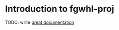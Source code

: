 # Introduction to fgwhl-proj

TODO: write [great documentation](http://jacobian.org/writing/what-to-write/)
